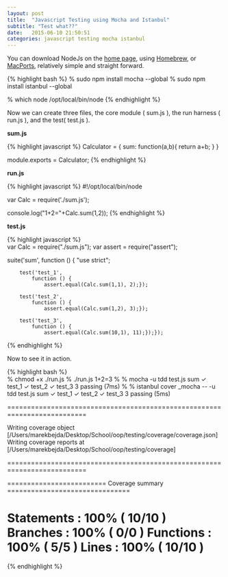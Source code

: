 ```yaml
---
layout: post
title:  "Javascript Testing using Mocha and Istanbul"
subtitle: "Test what??"
date:   2015-06-10 21:50:51
categories: javascript testing mocha istanbul
---
```


You can download NodeJs on the [home page](https://nodejs.org/download/), using [Homebrew](http://brew.sh), or [MacPorts](http://macports.org), relatively simple and straight forward.
 
{% highlight bash %}
% sudo npm install mocha --global
% sudo npm install istanbul --global
   
% which node
/opt/local/bin/node
{% endhighlight %} 

Now we can create three files, the core module ( sum.js ), the run harness ( run.js ), and the  test( test.js ).


 
**sum.js**

{% highlight javascript %}
Calculator = {
   sum: function(a,b){
     return a+b;
    }
   }  

module.exports = Calculator;
{% endhighlight %} 


**run.js**

{% highlight javascript %}
#!/opt/local/bin/node

var Calc = require('./sum.js');

console.log("1+2="+Calc.sum(1,2));
{% endhighlight %} 


**test.js**

{% highlight javascript %}  
var Calc = require("./sum.js");
var assert = require("assert");

 suite('sum',
    function () {
        "use strict";

        test('test_1',
            function () {
                assert.equal(Calc.sum(1,1), 2);});

        test('test_2',
            function () {
                assert.equal(Calc.sum(1,2), 3);});

        test('test_3',
            function () {
                assert.equal(Calc.sum(10,1), 11);});});
{% endhighlight %} 
 

Now to see it in action.

{% highlight bash %}  
% chmod +x ./run.js
% ./run.js
1+2=3
%
% mocha -u tdd test.js
  sum
    ✓ test_1
    ✓ test_2
    ✓ test_3
  3 passing (7ms)
%
% istanbul cover _mocha -- -u tdd test.js 
  sum
    ✓ test_1
    ✓ test_2
    ✓ test_3
  3 passing (5ms) 

==========================================================================

Writing coverage object [/Users/marekbejda/Desktop/School/oop/testing/coverage/coverage.json]
Writing coverage reports at [/Users/marekbejda/Desktop/School/oop/testing/coverage]

==========================================================================


========================= Coverage summary ===============================

Statements   : 100% ( 10/10 )
Branches     : 100% ( 0/0 )
Functions    : 100% ( 5/5 )
Lines        : 100% ( 10/10 )
============================================================================
{% endhighlight %} 

